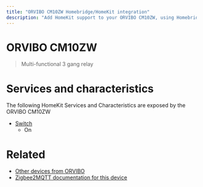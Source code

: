 ```yaml
---
title: "ORVIBO CM10ZW Homebridge/HomeKit integration"
description: "Add HomeKit support to your ORVIBO CM10ZW, using Homebridge, Zigbee2MQTT and homebridge-z2m."
---
```

<!---
This file has been GENERATED using src/docgen/docgen.ts
DO NOT EDIT THIS FILE MANUALLY!
-->
# ORVIBO CM10ZW
> Multi-functional 3 gang relay


# Services and characteristics
The following HomeKit Services and Characteristics are exposed by
the ORVIBO CM10ZW

* [Switch](../../switch.md)
  * On


# Related
* [Other devices from ORVIBO](../index.md#orvibo)
* [Zigbee2MQTT documentation for this device](https://www.zigbee2mqtt.io/devices/CM10ZW.html)